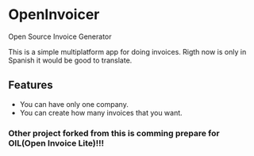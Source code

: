 # OpenInvoicer
Open Source Invoice Generator

This is a simple multiplatform app for doing invoices.
Rigth now is only in Spanish it would be good to translate.

## Features
- You can have only one company.
- You can create how many invoices that you want.

### Other project forked from this is comming prepare for OIL(Open Invoice Lite)!!!
